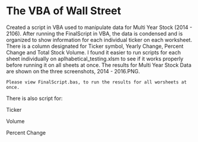 # The VBA of Wall Street

Created a script in VBA used to manipulate data for Multi Year Stock (2014 - 2106). After running the FinalScript in VBA, the data is condensed and is organized to show information for each individual ticker on each worksheet.
There is a column designated for Ticker symbol, Yearly Change, Percent Change and Total Stock Volume. I found it easier to run scripts for each sheet individually on aplhabetical_testing.xlsm to see if it works properly before running it on all sheets at once. The results for Multi Year Stock Data are shown on the three screenshots, 2014 - 2016.PNG.

    Please view FinalScript.bas, to run the results for all worsheets at once.

There is also script for:

Ticker

Volume

Percent Change
